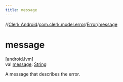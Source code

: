 ```yaml
---
title: message
---
```

//[Clerk Android](../../../index.html)/[com.clerk.model.error](../index.html)/[Error](index.html)/[message](message.html)



# message



[androidJvm]\
val [message](message.html): [String](https://kotlinlang.org/api/latest/jvm/stdlib/kotlin-stdlib/kotlin/-string/index.html)



A message that describes the error.




